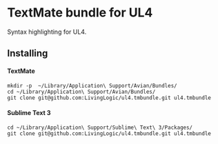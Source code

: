 # TextMate bundle for UL4

Syntax highlighting for UL4.

## Installing

#### TextMate

	mkdir -p  ~/Library/Application\ Support/Avian/Bundles/
	cd ~/Library/Application\ Support/Avian/Bundles/
	git clone git@github.com:LivingLogic/ul4.tmbundle.git ul4.tmbundle

#### Sublime Text 3

	cd ~/Library/Application\ Support/Sublime\ Text\ 3/Packages/
	git clone git@github.com:LivingLogic/ul4.tmbundle.git ul4.tmbundle

